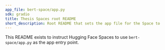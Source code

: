 ```yaml
---
app_file: bert-space/app.py
sdk: gradio
title: Thesis Spaces root README
short_description: Root README that sets the app file for the Space to bert-space/app.py
---
```


This README exists to instruct Hugging Face Spaces to use `bert-space/app.py` as the app entry point.
